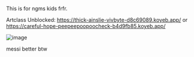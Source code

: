 This is for ngms kids frfr.

Artclass Unblocked: https://thick-ainslie-vivbyte-d8c69089.koyeb.app/ or https://careful-hope-peepeepoopoocheck-b4d9fb85.koyeb.app/

![image](https://github.com/user-attachments/assets/07c22c75-0d98-4d7a-8e25-79e8d081a394)

messi better btw
